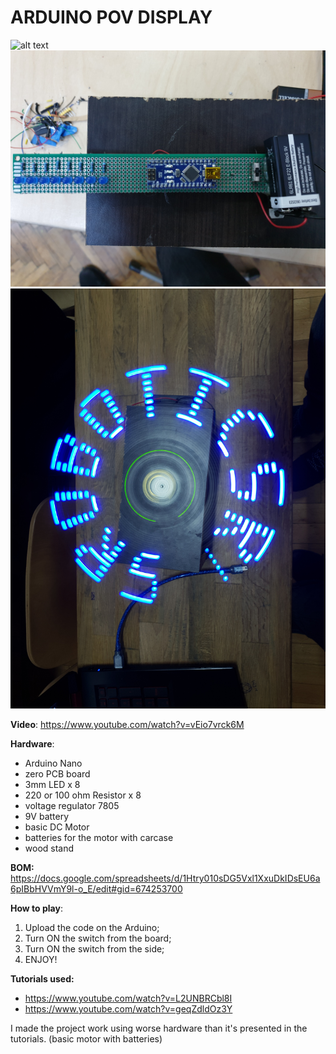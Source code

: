 # ARDUINO POV DISPLAY

![alt text](https://github.com/Mickai55/Introduction-to-Robotics/blob/master/Final%20Project/picture%201.jpg)
![alt text](https://github.com/Mickai55/Introduction-to-Robotics/blob/master/Final%20Project/picture%202.jpg)
![alt text](https://github.com/Mickai55/Introduction-to-Robotics/blob/master/Final%20Project/picture%203.jpg)


**Video**: https://www.youtube.com/watch?v=vEio7vrck6M

**Hardware**: 
- Arduino Nano 
- zero PCB board 
- 3mm LED x 8 
- 220 or 100 ohm Resistor x 8
- voltage regulator 7805
- 9V battery
- basic DC Motor
- batteries for the motor with carcase
- wood stand

**BOM:** https://docs.google.com/spreadsheets/d/1Htry010sDG5Vxl1XxuDkIDsEU6a6pIBbHVVmY9l-o_E/edit#gid=674253700

**How to play**:
1. Upload the code on the Arduino;
2. Turn ON the switch from the board;
3. Turn ON the switch from the side;
4. ENJOY!

**Tutorials used:**
- https://www.youtube.com/watch?v=L2UNBRCbl8I
- https://www.youtube.com/watch?v=geqZdldOz3Y

I made the project work using worse hardware than it's presented in the tutorials. (basic motor with batteries)

